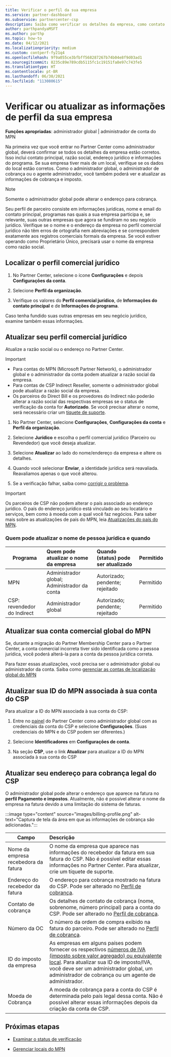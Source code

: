 ```yaml
---
title: Verificar o perfil da sua empresa
ms.service: partner-dashboard
ms.subservice: partnercenter-csp
description: Saiba como verificar os detalhes da empresa, como contato principal, endereço e informações do programa. Você também pode atualizar seus endereços jurídico e para cobrança.
author: parthpandyaMSFT
ms.author: parthp
ms.topic: how-to
ms.date: 04/12/2021
ms.localizationpriority: medium
ms.custom: contperf-fy21q4
ms.openlocfilehash: 9f9a055ce3bfbff568287267b74b04e8f9d03ad1
ms.sourcegitcommit: 8235c89e789cdb5115fc1c19151fa8e97c743fe5
ms.translationtype: HT
ms.contentlocale: pt-BR
ms.lasthandoff: 06/30/2021
ms.locfileid: "113080615"
---
```

# <a name="verify-or-update-your-company-profile-information"></a>Verificar ou atualizar as informações de perfil da sua empresa 

**Funções apropriadas**: administrador global | administrador de conta do MPN

Na primeira vez que você entrar no Partner Center como administrador global, deverá confirmar se todos os detalhes da empresa estão corretos. Isso inclui contato principal, razão social, endereço jurídico e informações do programa. Se sua empresa tiver mais de um local, verifique se os dados do local estão corretos. Como o administrador global, o administrador de cobrança ou o agente administrador, você também poderá ver e atualizar as informações de cobrança e imposto.

> [!NOTE]
> Somente o administrador global pode alterar o endereço para cobrança.

Seu perfil de parceiro consiste em informações jurídicas, nome e email do contato principal, programas nas quais a sua empresa participa e, se relevante, suas outras empresas que agora se fundiram no seu negócio jurídico. Verifique se o nome e o endereço da empresa no perfil comercial jurídico não têm erros de ortografia nem abreviações e se correspondem exatamente aos registros comerciais formais da empresa. Se você estiver operando como Proprietário Único, precisará usar o nome da empresa como razão social.


## <a name="locate-the-legal-business-profile"></a>Localizar o perfil comercial jurídico

1. No Partner Center, selecione o ícone **Configurações** e depois **Configurações da conta**.
 
1. Selecione **Perfil da organização**. 

2. Verifique os valores do **Perfil comercial jurídico**, de **Informações do contato principal** e de **Informações do programa**.

Caso tenha fundido suas outras empresas em seu negócio jurídico, examine também essas informações. 

## <a name="update-your-legal-business-profile"></a>Atualizar seu perfil comercial jurídico 

Atualize a razão social ou o endereço no Partner Center.

>[!Important]
>- Para contas do MPN (Microsoft Partner Network), o administrador global e o administrador da conta podem atualizar a razão social da empresa.
>- Para contas de CSP Indirect Reseller, somente o administrador global pode atualizar a razão social da empresa. 
>- Os parceiros do Direct Bill e os provedores do Indirect não poderão alterar a razão social das respectivas empresas se o status de verificação da conta for **Autorizado**. Se você precisar alterar o nome, será necessário criar um [tíquete de suporte](https://partner.microsoft.com/dashboard/support/servicerequests/create?stage=2&topicid=eb74583c-61b3-2124-bffc-00920e0ae772).



1. No Partner Center, selecione **Configurações**, **Configurações da conta** e **Perfil da organização**.

2. Selecione **Jurídico** e escolha o perfil comercial jurídico (Parceiro ou Revendedor) que você deseja atualizar.

1. Selecione **Atualizar** ao lado do nome/endereço da empresa e altere os detalhes.
 
1. Quando você selecionar **Enviar**, a identidade jurídica será reavaliada. Reavaliamos apenas o que você alterou.

1. Se a verificação falhar, saiba como [corrigir o problema](verification-responses.md).

>[!Important]
>Os parceiros de CSP não podem alterar o país associado ao endereço jurídico. O país do endereço jurídico está vinculado ao seu locatário e serviços, bem como à moeda com a qual você faz negócios. Para saber mais sobre as atualizações de país do MPN, leia [Atualizações do país do MPN](manage-locations.md#change-country-of-partner-global-account).


### <a name="who-can-update-legal-business-name-and-when"></a>Quem pode atualizar o nome de pessoa jurídica e quando

|**Programa**|**Quem pode atualizar o nome da empresa**|**Quando (status) pode ser atualizado**|**Permitido**|
|---------------------|:-------------------------------|:------------|:-----------------|
MPN|Administrador global; Administrador da conta|Autorizado; pendente; rejeitado| Permitido|
|CSP: revendedor do Indirect|Administrador global|Autorizado; pendente; rejeitado| Permitido|


## <a name="update-your-mpn-global-business-account"></a>Atualizar sua conta comercial global do MPN

Se, durante a migração do Partner Membership Center para o Partner Center, a conta comercial incorreta tiver sido identificada como a pessoa jurídica, você poderá alterá-la para a conta da pessoa jurídica correta.

Para fazer essas atualizações, você precisa ser o administrador global ou administrador da conta. Saiba como [gerenciar as contas de localização global do MPN](manage-locations.md)


## <a name="update-your-mpn-id-associated-with-your-csp-account"></a>Atualizar sua ID do MPN associada à sua conta do CSP

Para atualizar a ID do MPN associada à sua conta do CSP:

1. Entre no [painel](https://partner.microsoft.com/dashboard/home) do Partner Center como administrador global com as credenciais da conta do CSP e selecione **Configurações**. (Suas credenciais do MPN e do CSP podem ser diferentes.)
 
1. Selecione **Identificadores** em **Configurações de conta**.

1. Na seção **CSP**, use o link **Atualizar** para atualizar a ID do MPN associada à sua conta do CSP 


## <a name="update-your-csp-legal-billing-address"></a>Atualizar seu endereço para cobrança legal do CSP

O administrador global pode alterar o endereço que aparece na fatura no **perfil Pagamento e impostos**. Atualmente, não é possível alterar o nome da empresa na fatura devido a uma limitação do sistema de faturas.

:::image type="content" source="images/billing-profile.png" alt-text="Captura de tela da área em que as informações de cobrança são adicionadas.":::

|**Campo**  |**Descrição**|  
|---------------------|:------------------|
|Nome da empresa recebedora da fatura|O nome da empresa que aparece nas informações do recebedor da fatura em sua fatura do CSP.  Não é possível editar essas informações no Partner Center.  Para atualizar, crie um tíquete de suporte.|
|Endereço do recebedor da fatura|O endereço para cobrança mostrado na fatura do CSP. Pode ser alterado no [Perfil de cobrança](https://partner.microsoft.com/dashboard/account/v3/accountsettings/billingprofile#commercial).|
|Contato de cobrança|Os detalhes de contato de cobrança (nome, sobrenome, número principal) para a conta do CSP.  Pode ser alterado no [Perfil de cobrança](https://partner.microsoft.com/dashboard/account/v3/accountsettings/billingprofile#commercial).|
|Número da OC|O número da ordem de compra exibido na fatura do parceiro. Pode ser alterado no [Perfil de cobrança](https://partner.microsoft.com/dashboard/account/v3/accountsettings/billingprofile#commercial).|
|ID do imposto da empresa|As empresas em alguns países podem fornecer os respectivos [números de IVA (imposto sobre valor agregado) ou equivalente local](./organization-tax-info.md). Para atualizar sua ID de imposto/IVA, você deve ser um administrador global, um administrador de cobrança ou um agente de administrador.|
|Moeda de Cobrança|A moeda de cobrança para a conta do CSP é determinada pelo país legal dessa conta.  Não é possível alterar essas informações depois da criação da conta de CSP.|

## <a name="next-steps"></a>Próximas etapas

- [Examinar o status de verificação](verification-responses.md)

- [Gerenciar locais do MPN](manage-locations.md)
